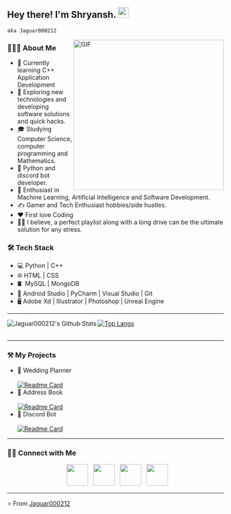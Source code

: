 ## Hey there! I'm Shryansh. <img src="https://github.com/Wizard-i/Wizard-i/blob/main/Hi.gif?raw=true" width="25">

``aka Jaguar000212``

<img align="right" alt="GIF" src="https://github.com/Wizard-i/Wizard-i/blob/main/gif2.gif?raw=true" width="350"/>

### 👨🏻‍💻 About Me

- 🔭 Currently learning C++ Application Development
- 🤔 Exploring new technologies and developing software solutions and quick hacks.
- 🎓 Studying Computer Science, computer programming and Mathematics.
- 💼 Python and discord bot developer.
- 🌱 Enthusiast in Machine Learning, Artificial Intelligence and Software Development.
- ✍️ Gamer and Tech Enthusiast hobbies/side hustles.
- ❤️ First love Coding
- 😮‍💨 I believe, a perfect playlist along with a long drive can be the ultimate solution for any stress. 

### 🛠 Tech Stack

- 💻 Python | C++  
- 🌐 HTML | CSS 
- 🛢  &nbsp;MySQL | MongoDB
- 🔧 Android Studio | PyCharm | Visual Studio | Git
- 🖥 Adobe Xd | Illustrator | Photoshop | Unreal Engine

---

<img align="left" src="https://github-readme-stats.vercel.app/api?username=wizard-i&custom_title=Jaguar000212's%20Github%20Stats&include_all_commits=true&count_private=true&show_icons=true&line_height=20&title_color=7A7ADB&icon_color=2234AE&text_color=D3D3D3&bg_color=0,000000,130F40" alt="Jaguar000212's Github Stats"> 

[![Top Langs](https://github-readme-stats.vercel.app/api/top-langs/?username=wizard-i&card_width=350&line_height=20&title_color=7A7ADB&icon_color=2234AE&text_color=D3D3D3&bg_color=0,000000,130F40)](https://github.com/wizard-i/)
<br></br>

---

### ⚒️ My Projects
- 💒 Wedding Planner <br></br>
  [![Readme Card](https://github-readme-stats.vercel.app/api/pin/?username=wizard-i&repo=Wedding-Planner&line_height=20&title_color=7A7ADB&icon_color=2234AE&text_color=D3D3D3&bg_color=0,000000,130F40)](https://github.com/Wizard-i/Wedding-Planner)
- 📃 Address Book <br></br>
  [![Readme Card](https://github-readme-stats.vercel.app/api/pin/?username=wizard-i&repo=Address-Book&line_height=20&title_color=7A7ADB&icon_color=2234AE&text_color=D3D3D3&bg_color=0,000000,130F40)](https://github.com/Wizard-i/Address-Book)
- 🤖 Discord Bot <br></br>
  [![Readme Card](https://github-readme-stats.vercel.app/api/pin/?username=wizard-i&repo=Wizardi&line_height=20&title_color=7A7ADB&icon_color=2234AE&text_color=D3D3D3&bg_color=0,000000,130F40)](https://github.com/Wizard-i/Wizardi)

---

### 🤝🏻 Connect with Me

<p align="center">
&nbsp; <a href="https://twitter.com/Jaguar000212" target="_blank" rel="noopener noreferrer"><img src="https://img.icons8.com/plasticine/100/000000/twitter.png" width="50" /></a>  
&nbsp; <a href="https://www.instagram.com/Jaguar000212/" target="_blank" rel="noopener noreferrer"><img src="https://img.icons8.com/plasticine/100/000000/instagram-new.png" width="50" /></a>  
&nbsp; <a href="https://www.linkedin.com/in/Jaguar000212/" target="_blank" rel="noopener noreferrer"><img src="https://img.icons8.com/plasticine/100/000000/linkedin.png" width="50" /></a>
&nbsp; <a href="mailto:Jaguar000212@gmail.com" target="_blank" rel="noopener noreferrer"><img src="https://img.icons8.com/plasticine/100/000000/gmail.png"  width="50" /></a>
</p>

---

⭐️ From [Jaguar000212](https://github.com/wizard-i)
